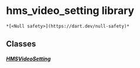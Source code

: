 


# hms_video_setting library






    *[<Null safety>](https://dart.dev/null-safety)*





## Classes

##### [HMSVideoSetting](../model_hms_video_setting/HMSVideoSetting-class.md)



 















